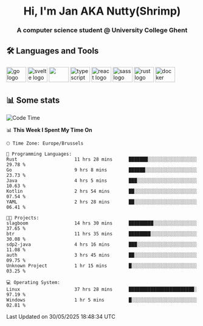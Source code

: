 <h1 align="center">Hi, I'm Jan AKA Nutty(Shrimp)</h1>
<h3 align="center">A computer science student @ University College Ghent</h3>

<h2 align="left">🛠️ Languages and Tools</h2>

###

<div align="left">
  <img src="https://cdn.jsdelivr.net/gh/devicons/devicon/icons/go/go-original.svg" height="40" width="52" alt="go logo"  />
  <img src="https://cdn.jsdelivr.net/gh/devicons/devicon@latest/icons/svelte/svelte-original.svg"  height="40" width="52" alt="svelte logo" />
  <img src="https://cdn.jsdelivr.net/gh/devicons/devicon@latest/icons/tailwindcss/tailwindcss-original.svg" height="40" width="52" />
  <img src="https://cdn.jsdelivr.net/gh/devicons/devicon/icons/typescript/typescript-original.svg" height="40" width="52" alt="typescript logo"  />
  <img src="https://cdn.jsdelivr.net/gh/devicons/devicon/icons/react/react-original.svg" height="40" width="52" alt="react logo"  />
  <img src="https://cdn.jsdelivr.net/gh/devicons/devicon/icons/sass/sass-original.svg" height="40" width="52" alt="sass logo"  />
  <img src="https://cdn.jsdelivr.net/gh/devicons/devicon@latest/icons/rust/rust-original.svg" height="40" width="52" alt="rust logo" />
  <img src="https://cdn.jsdelivr.net/gh/devicons/devicon/icons/docker/docker-original.svg" height="40" width="52" alt="docker logo"  />
</div>

<h2>📊 Some stats</h2>

<!--START_SECTION:waka-->
![Code Time](http://img.shields.io/badge/Code%20Time-6%2C005%20hrs%207%20mins-blue)

📊 **This Week I Spent My Time On** 

```text
🕑︎ Time Zone: Europe/Brussels

💬 Programming Languages: 
Rust                     11 hrs 28 mins      ███████░░░░░░░░░░░░░░░░░░   29.78 % 
Go                       9 hrs 8 mins        ██████░░░░░░░░░░░░░░░░░░░   23.73 % 
Java                     4 hrs 5 mins        ███░░░░░░░░░░░░░░░░░░░░░░   10.63 % 
Kotlin                   2 hrs 54 mins       ██░░░░░░░░░░░░░░░░░░░░░░░   07.54 % 
YAML                     2 hrs 28 mins       ██░░░░░░░░░░░░░░░░░░░░░░░   06.41 % 

🐱‍💻 Projects: 
slagboom                 14 hrs 30 mins      █████████░░░░░░░░░░░░░░░░   37.65 % 
btr                      11 hrs 35 mins      ████████░░░░░░░░░░░░░░░░░   30.08 % 
sdp2-java                4 hrs 16 mins       ███░░░░░░░░░░░░░░░░░░░░░░   11.08 % 
auth                     3 hrs 45 mins       ██░░░░░░░░░░░░░░░░░░░░░░░   09.75 % 
Unknown Project          1 hr 15 mins        █░░░░░░░░░░░░░░░░░░░░░░░░   03.25 % 

💻 Operating System: 
Linux                    37 hrs 28 mins      ████████████████████████░   97.19 % 
Windows                  1 hr 5 mins         █░░░░░░░░░░░░░░░░░░░░░░░░   02.81 % 
```


 Last Updated on 30/05/2025 18:48:34 UTC
<!--END_SECTION:waka-->
